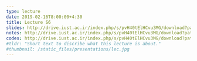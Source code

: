 ```yaml
---
type: lecture
date: 2019-02-16T8:00:00+4:30
title: Lecture S6
slides: http://drive.iust.ac.ir/index.php/s/pvH40tElHCvu3MG/download?path=%2FSlides&files=AP_S6.pdf
notes: http://drive.iust.ac.ir/index.php/s/pvH40tElHCvu3MG/download?path=%2FClassVideos&files=S6.mp4
codes: http://drive.iust.ac.ir/index.php/s/pvH40tElHCvu3MG/download?path=%2FCode&files=S6.zip
#tldr: "Short text to discribe what this lecture is about."
#thumbnail: /static_files/presentations/lec.jpg
---
```

